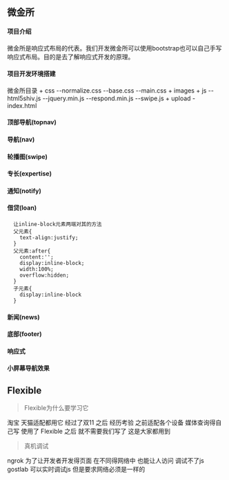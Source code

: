 ## 微金所
#### 项目介绍
  微金所是响应式布局的代表。我们开发微金所可以使用bootstrap也可以自己手写响应式布局。目的是去了解响应式开发的原理。
#### 项目开发环境搭建
  微金所目录
    + css
      --normalize.css
      --base.css
      --main.css
    + images
    + js
      --html5shiv.js
      --jquery.min.js
      --respond.min.js
      --swipe.js
    + upload
    -index.html
#### 顶部导航(topnav)
#### 导航(nav)
#### 轮播图(swipe)
#### 专长(expertise)
#### 通知(notify)
#### 借贷(loan)
      让inline-block元素两端对其的方法
      父元素{
        text-align:justify;
      }
      父元素:after{
        content:'';
        display:inline-block;
        width:100%;
        overflow:hidden;
      }
      子元素{
        display:inline-block
      }
#### 新闻(news)
#### 底部(footer)
#### 响应式
#### 小屏幕导航效果
## Flexible
 > Flexible为什么要学习它
  
   淘宝 天猫适配都用它 经过了双11 之后 经历考验
   之前适配各个设备 媒体查询得自己写 使用了 Flexible 之后 就不需要我们写了
   这是大家都用到 

> 真机调试

  ngrok 为了让开发者开发得页面 在不同得网络中 也能让人访问  调试不了js
  gostlab 可以实时调试js 但是要求网络必须是一样的